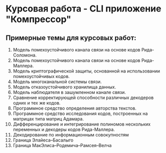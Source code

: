 # Курсовая работа - CLI приложение "Компрессор"



## Примерные темы для курсовых работ:

1. Модель помехоустойчивого канала связи на основе кодов Рида-Соломона.
2. Модель помехоустойчивого канала связи на основе кодов Рида-Маллера.
3. Модель криптографической защиты, основанной на использовании помехоустойчивых кодов.
4. Модель многоканальной системы связи.
5. Модель отказоустойчивого хранилища данных.
6. Модель наблюдателя в зашумленном канале связи.
7. Сравнение корректирующей способности различных декодеров одних и тех же кодов.
8.  Программное средство определения авторства текстов.
9. Программное средство исследования кодов, построенных на матрицах типа матриц Адамара.
10. Дифференцирование и интегрирование полиномов нескольких переменных и декодеры кодов Рида-Маллера.
11. Декодирование по информационным совокупностям
12. Граница Элайеса–Басалыго
13. Граница МакЭлиса–Родемича–Рамсея–Велча
